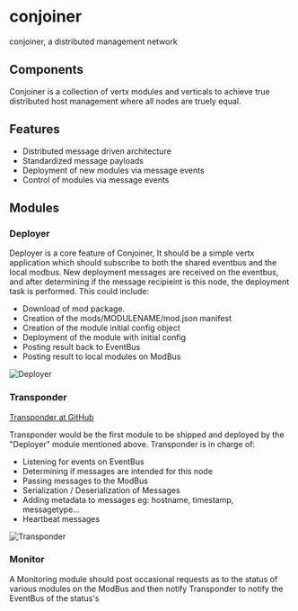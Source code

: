 conjoiner
=========

conjoiner, a distributed management network

## Components
Conjoiner is a collection of vertx modules and verticals to achieve true distributed host management where all nodes are truely equal. 

## Features
* Distributed message driven architecture
* Standardized message payloads
* Deployment of new modules via message events
* Control of modules via message events

## Modules
### Deployer
Deployer is a core feature of Conjoiner, It should be a simple vertx application which should subscribe to both the shared eventbus and the local modbus. New deployment messages are received on the eventbus, and after determining if the message recipieint is this node, the deployment task is performed. This could include:

* Download of mod package.
* Creation of the mods/MODULENAME/mod.json manifest
* Creation of the module initial config object
* Deployment of the module with initial config
* Posting result back to EventBus
* Posting result to local modules on ModBus

![Deployer](https://raw.github.com/unixunion/conjoiner/master/deployer.png?token=1773544__eyJzY29wZSI6IlJhd0Jsb2I6dW5peHVuaW9uL2NvbmpvaW5lci9tYXN0ZXIvZGVwbG95ZXIucG5nIiwiZXhwaXJlcyI6MTM4NjM0MjA0MX0%3D--2ef3f00f924da76e9ec7a1f9a16b4e37f96e1201)


### Transponder
[Transponder at GitHub](https://github.com/unixunion/transponder.git)

Transponder would be the first module to be shipped and deployed by the "Deployer" module mentioned above. Transponder is in charge of:

* Listening for events on EventBus
* Determining if messages are intended for this node
* Passing messages to the ModBus
* Serialization / Deserialization of Messages
* Adding metadata to messages eg: hostname, timestamp, messagetype…
* Heartbeat messages

![Transponder](https://raw.github.com/unixunion/conjoiner/master/transponder.png?token=1773544__eyJzY29wZSI6IlJhd0Jsb2I6dW5peHVuaW9uL2NvbmpvaW5lci9tYXN0ZXIvdHJhbnNwb25kZXIucG5nIiwiZXhwaXJlcyI6MTM4NjM0MzY5M30%3D--557c82f2d83f37d3b0974bfde1b414814ecb169a)




### Monitor
A Monitoring module should post occasional requests as to the status of various modules on the ModBus and then notify Transponder to notify the EventBus of the status's 






